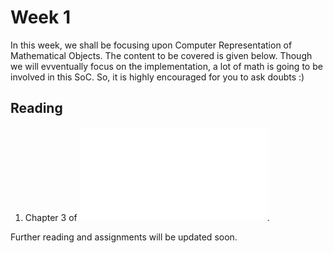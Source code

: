# Week 1

In this week, we shall be focusing upon Computer Representation of Mathematical Objects. The content to be covered is given below. Though we will evventually focus on the implementation, a lot of math is going to be involved in this SoC. So, it is highly encouraged for you to ask doubts :) 

## Reading 

1. Chapter 3 of ![Elements of Combinatorial Computing by Wells](../Elements_of_Combinatorial_Computing.pdf).

Further reading and assignments will be updated soon.
